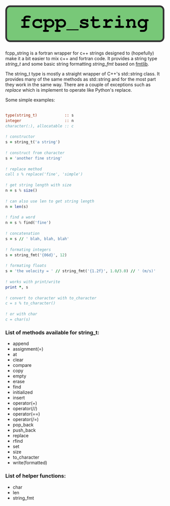![fcpp_string](media/fcpp_string_logo.png)
==========================================

fcpp_string is a fortran wrapper for c++ strings designed to (hopefully) make
it a bit easier to mix c++ and fortran code.  It provides a string type
*string_t* and some basic string formatting *string_fmt* based on
[fmtlib](https://github.com/fmtlib/fmt).

The string_t type is mostly a straight wrapper of C++'s std::string class. It
provides many of the same methods as std::string and for the most part they
work in the same way.  There are a couple of exceptions such as *replace* which
is implement to operate like Python's replace.

Some simple examples:

```fortran

type(string_t)            :: s
integer                   :: n
character(:), allocatable :: c

! constructor
s = string_t('a string')

! construct from character
s = 'another fine string'

! replace method
call s % replace('fine', 'simple')

! get string length with size
n = s % size()

! can also use len to get string length
n = len(s)

! find a word
n = s % find('fine')

! concatenation
s = s // ' blah, blah, blah'

! formating integers
s = string_fmt('{06d}', 12) 

! formating floats
s = 'the velocity = ' // string_fmt('{1.2f}', 1.0/3.0) // ' (m/s)' 

! works with print/write 
print *, s

! convert to character with to_character
c = s % to_character()

! or with char
c = char(s)
```

### List of methods available for string_t:  

* append        
* assignment(=) 
* at            
* clear         
* compare       
* copy          
* empty         
* erase         
* find          
* initialized   
* insert        
* operator(+)   
* operator(//)  
* operator(==)  
* operator(/=)  
* pop_back      
* push_back     
* replace       
* rfind         
* set           
* size          
* to\_character  
* write(formatted) 

### List of helper functions:

* char
* len
* string_fmt










